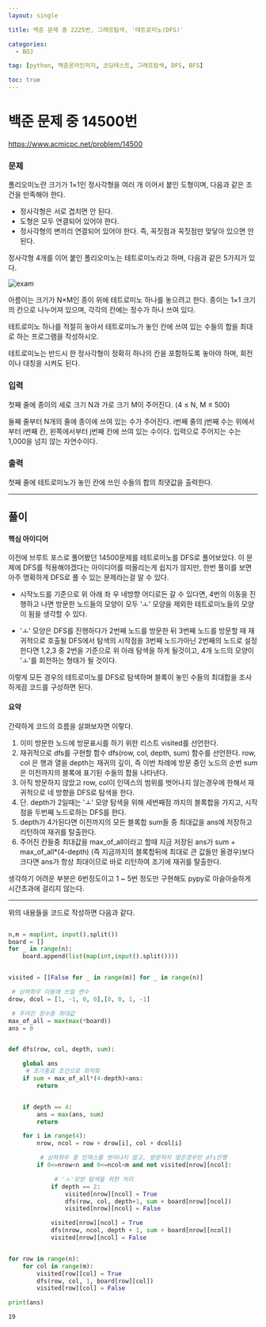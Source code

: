 ```yaml
---
layout: single

title: 백준 문제 중 2225번, 그래프탐색, '테트로미노(DFS)'

categories:
  - BOJ

tag: [python, 백준온라인저지, 코딩테스트, 그래프탐색, DFS, BFS]

toc: true
---
```


# 백준 문제 중 14500번
https://www.acmicpc.net/problem/14500

### 문제

폴리오미노란 크기가 1×1인 정사각형을 여러 개 이어서 붙인 도형이며, 다음과 같은 조건을 만족해야 한다.

+ 정사각형은 서로 겹치면 안 된다.
+ 도형은 모두 연결되어 있어야 한다.
+ 정사각형의 변끼리 연결되어 있어야 한다. 즉, 꼭짓점과 꼭짓점만 맞닿아 있으면 안 된다.  

정사각형 4개를 이어 붙인 폴리오미노는 테트로미노라고 하며, 다음과 같은 5가지가 있다.

![exam](https://upload.wikimedia.org/wikipedia/commons/5/50/All_5_free_tetrominoes.svg)

아름이는 크기가 N×M인 종이 위에 테트로미노 하나를 놓으려고 한다. 종이는 1×1 크기의 칸으로 나누어져 있으며, 각각의 칸에는 정수가 하나 쓰여 있다.

테트로미노 하나를 적절히 놓아서 테트로미노가 놓인 칸에 쓰여 있는 수들의 합을 최대로 하는 프로그램을 작성하시오.

테트로미노는 반드시 한 정사각형이 정확히 하나의 칸을 포함하도록 놓아야 하며, 회전이나 대칭을 시켜도 된다.

### 입력

첫째 줄에 종이의 세로 크기 N과 가로 크기 M이 주어진다. (4 ≤ N, M ≤ 500)

둘째 줄부터 N개의 줄에 종이에 쓰여 있는 수가 주어진다. i번째 줄의 j번째 수는 위에서부터 i번째 칸, 왼쪽에서부터 j번째 칸에 쓰여 있는 수이다. 입력으로 주어지는 수는 1,000을 넘지 않는 자연수이다.

### 출력

첫째 줄에 테트로미노가 놓인 칸에 쓰인 수들의 합의 최댓값을 출력한다.

---

## 풀이

#### 핵심 아이디어

이전에 브루트 포스로 풀어봤던 14500문제를 테트로미노를 DFS로 풀어보았다. 이 문제에 DFS를 적용해야겠다는 아이디어를 떠올리는게 쉽지가 않지만, 한번 풀이를 보면 아주 명확하게 DFS로 풀 수 있는 문제라는걸 알 수 있다.


+ 시작노드를 기준으로 위 아래 좌 우 네방향 어디로든 갈 수 있다면, 4번의 이동을 진행하고 나면 방문한 노드들의 모양이 모두 'ㅗ' 모양을 제외한 테트로미노들의 모양이 됨을 생각할 수 있다.  
  
+ 'ㅗ' 모양은 DFS를 진행하다가 2번째 노드를 방문한 뒤 3번째 노드를 방문할 때 재귀적으로 호출될 DFS에서 탐색의 시작점을 3번째 노드가아닌 2번째의 노드로 설정한다면 1,2,3 중 2번을 기준으로 위 아래 탐색을 하게 될것이고, 4개 노드의 모양이 'ㅗ'를 회전하는 형태가 될 것이다.

이렇게 모든 경우의 테트로미노를 DFS로 탐색하며 블록이 놓인 수들의 최대합을 조사하게끔 코드를 구성하면 된다.

#### 요약

간략하게 코드의 흐름을 살펴보자면 이렇다. 
1. 이미 방문한 노드에 방문표시를 하기 위한 리스트 visited를 선언한다.
2. 재귀적으로 dfs를 구현할 함수 dfs(row, col, depth, sum) 함수를 선언한다. row, col 은 행과 열을 depth는 재귀의 깊이, 즉 이번 차례에 방문 중인 노드의 순번 sum은 이전까지의 블록에 표기된 수들의 합을 나타낸다.
3. 아직 방문하지 않았고 row, col이 인덱스의 범위를 벗어나지 않는경우에 한해서 재귀적으로 네 방향을 DFS로 탐색을 한다.
4. 단. depth가 2일때는 'ㅗ' 모양 탐색을 위해 세번째점 까지의 블록합을 가지고, 시작점을 두번째 노드로하는 DFS를 한다.
5. depth가 4가된다면 이전까지의 모든 블록합 sum들 중 최대값을 ans에 저장하고 리턴하여 재귀를 탈출한다.
6. 주어진 칸들중 최대값을 max_of_all이라고 할때 지금 저장된 ans가 sum + max_of_all*(4-depth) (즉 지금까지의 블록합뒤에 최대로 큰 값들만 올경우)보다 크다면 ans가 항상 최대이므로 바로 리턴하여 조기에 재귀를 탈출한다.

생각하기 어려운 부분은 6번정도이고 1 ~ 5번 정도만 구현해도 pypy로 아슬아슬하게 시간초과에 걸리지 않는다.

---

위의 내용들을 코드로 작성하면 다음과 같다.


```python

n,m = map(int, input().split())
board = []
for _ in range(n):
    board.append(list(map(int,input().split())))


visited = [[False for _ in range(m)] for _ in range(n)]

 # 상하좌우 이동에 쓰일 변수
drow, dcol = [1, -1, 0, 0],[0, 0, 1, -1]

 # 주어진 정수중 최대값
max_of_all = max(max(*board))
ans = 0


def dfs(row, col, depth, sum):

    global ans
     # 조기종료 조건으로 최적화
    if sum + max_of_all*(4-depth)<ans:
        return


    if depth == 4:
        ans = max(ans, sum)
        return

    for i in range(4):
        nrow, ncol = row + drow[i], col + dcol[i]

         # 상하좌우 중 인덱스를 벗어나지 않고, 방문하지 않은경우만 dfs진행
        if 0<=nrow<n and 0<=ncol<m and not visited[nrow][ncol]:

             # 'ㅗ'모양 탐색을 위한 처리
            if depth == 2:
                visited[nrow][ncol] = True
                dfs(row, col, depth+1, sum + board[nrow][ncol])
                visited[nrow][ncol] = False

            visited[nrow][ncol] = True
            dfs(nrow, ncol, depth + 1, sum + board[nrow][ncol])
            visited[nrow][ncol] = False


for row in range(n):
    for col in range(m):
        visited[row][col] = True
        dfs(row, col, 1, board[row][col])
        visited[row][col] = False

print(ans)
```

    19

